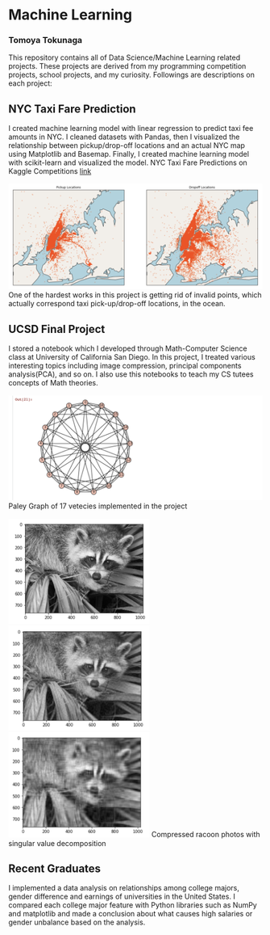 # Machine Learning
### Tomoya Tokunaga
This repository contains all of Data Science/Machine Learning related projects. These projects are derived from my programming competition projects, school projects, and my curiosity. Followings are descriptions on each project:

## NYC Taxi Fare Prediction
I created machine learning model with linear regression to predict taxi fee amounts in NYC. I cleaned datasets with Pandas, then I visualized the relationship between pickup/drop-off locations and an actual NYC map using Matplotlib and Basemap. Finally, I created machine learning model with scikit-learn and visualized the model. NYC Taxi Fare Predictions on Kaggle Competitions [link](https://www.kaggle.com/c/new-york-city-taxi-fare-prediction)<br/><br/>
<img src="https://github.com/ttokunag/machine_learning/blob/master/NYU_taxi_fare_predictions/images/map_sample.png" width="1000">
One of the hardest works in this project is getting rid of invalid points, which actually correspond taxi pick-up/drop-off locations, in the ocean.

## UCSD Final Project
I stored a notebook which I developed through Math-Computer Science class at University of California San Diego. In this project, I treated various interesting topics including image compression, principal components analysis(PCA), and so on. I also use this notebooks to teach my CS tutees concepts of Math theories.<br/><br/>
<img src="https://github.com/ttokunag/machine_learning/blob/master/UCSD_final_projects/photos/Screen%20Shot%202019-05-18%20at%201.20.40%20AM.png" width="850">
Paley Graph of 17 vetecies implemented in the project<br/><br/>
<img src="https://github.com/ttokunag/machine_learning/blob/master/UCSD_final_projects/photos/Screen%20Shot%202019-05-18%20at%201.22.06%20AM.png" width="280"><img src="https://github.com/ttokunag/machine_learning/blob/master/UCSD_final_projects/photos/Screen%20Shot%202019-05-18%20at%201.22.18%20AM.png" width="280"><img src="https://github.com/ttokunag/machine_learning/blob/master/UCSD_final_projects/photos/Screen%20Shot%202019-05-18%20at%201.22.30%20AM.png" width="280">
Compressed racoon photos with singular value decomposition

## Recent Graduates
I implemented a data analysis on relationships among college majors, gender difference and earnings of universities in the United States. I compared each college major feature with Python libraries such as NumPy and matplotlib and made a conclusion about what causes high salaries or gender unbalance based on the analysis. 
